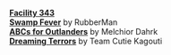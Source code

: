 [**Facility 343**](https://www.nexusmods.com/morrowind/mods/46468)  
[**Swamp Fever**](https://www.nexusmods.com/morrowind/mods/46640) by RubberMan  
[**ABCs for Outlanders**](https://www.nexusmods.com/morrowind/mods/46692/) by Melchior Dahrk   
[**Dreaming Terrors**](https://www.nexusmods.com/morrowind/mods/44690) by Team Cutie Kagouti  
